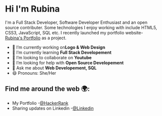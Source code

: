 # Hi I'm Rubina

I'm a Full Stack Developer, Software Developer Enthusiast and an open source contributer. Some technologies I enjoy working with include HTML5, CSS3, JavaScript, SQL etc. I recently launched my portfolio website- <a href="https://rubymaner.github.io/portfolio">Rubina's Portfolio</a> as a project.
- 🔭 I’m currently working on<b>Logo & Web Design</b>
- 🌱 I’m currently learning <b>Full Stack Developement</b>
- 👯 I’m looking to collaborate on <b>Youtube</b>
- 🤔 I’m looking for help with <b>Open Source Developement</b>
- 💬 Ask me about <b>Web Developement, SQL</b>
- 😄 Pronouns: She/Her

<h2>Find me around the web 🌍:</h2>

- My Portfolio -<a href="https://rubymaner.github.io/portfolio">@HackerRank</a>
- Sharing updates on Linkedin -<a href="https://www.linkedin.com/in/rubina-maner-5a4b951b9">@Linkedin</a>
